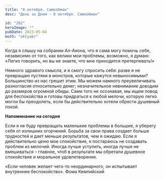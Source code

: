 ```yaml
---
title: "8 октября. Самообман"
desc: "День за Днем - 8 октября. Самообман"

id: "282"
heroImage: ""
pubDate: 2023-05-04
moth: "oktyabr"
---
```


Когда я слышу на собрании Ал-Анона, что я сама могу помочь себе, независимо от
того, как велики мои проблемы, возможно, я думаю: «Легко говорить, но вы не
знаете, что мне приходится претерпевать!»

Немного здравого смысла, и я смогу спросить себя: разве я не превращаю пустяки
в монстров, которые кажутся невыносимыми? Большинство из нас грешит этим. Мы
можем намного преувеличивать разногласия относительно денег; незначительное
невнимание доводим до размеров огромной обиды. Сами того не осознавая, мы ищем
повод для беспокойства и готовы придраться к любой мелочи, которую легко могли
бы преодолеть, если бы действительно хотели обрести душевный покой.

**Напоминание на сегодня**

Если я не буду превращать маленькие проблемы в большие, я уберегу себя от
излишних огорчений. Борьба за свои права создает больше трудностей и дает
меньше результатов, чем я ожидаю. Если я действительно ценю мое спокойствие, я
постараюсь не создавать проблем из мелочей. Иногда лучше уступить, иногда
лучше не вмешиваться – главное, чтоб в результате мы обретали душевное
спокойствие и моральное удовлетворение.

«Если человек желает чего-то неординарного, он испытывает внутреннее
беспокойство». Фома Кемпийский
